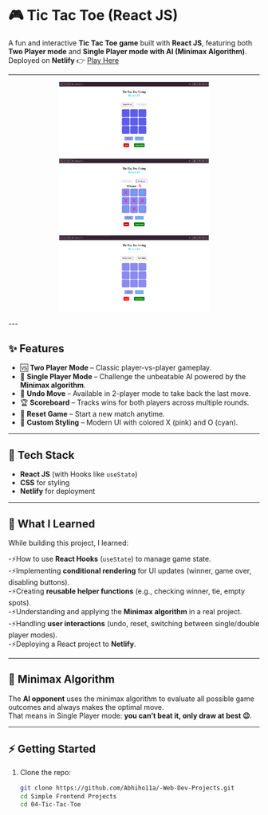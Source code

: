 # 🎮 Tic Tac Toe (React JS)

A fun and interactive **Tic Tac Toe game** built with **React JS**, featuring both **Two Player mode** and **Single Player mode with AI (Minimax Algorithm)**.  
Deployed on **Netlify** 👉 [Play Here](https://luxury-fudge-2d77c5.netlify.app/)

---
<p align="center">
<img src="./screenshot1.png" alt="Screenshot1" width="300"/>
<img src="./screenshot2.png" alt="Screenshot2" width="300"/>
<img src="./screenshot3.png" alt="Screenshot3" width="300"/>
</p>
---

## ✨ Features

- 🆚 **Two Player Mode** – Classic player-vs-player gameplay.
- 🤖 **Single Player Mode** – Challenge the unbeatable AI powered by the **Minimax algorithm**.
- 🔄 **Undo Move** – Available in 2-player mode to take back the last move.
- 🏆 **Scoreboard** – Tracks wins for both players across multiple rounds.
- 🔁 **Reset Game** – Start a new match anytime.
- 🎨 **Custom Styling** – Modern UI with colored X (pink) and O (cyan).

---

## 🚀 Tech Stack

- **React JS** (with Hooks like `useState`)
- **CSS** for styling
- **Netlify** for deployment

---

## 📖 What I Learned

While building this project, I learned:

-⚡How to use **React Hooks** (`useState`) to manage game state.</br>
-⚡Implementing **conditional rendering** for UI updates (winner, game over, disabling buttons).</br>
-⚡Creating **reusable helper functions** (e.g., checking winner, tie, empty spots).</br>
-⚡Understanding and applying the **Minimax algorithm** in a real project.</br>
-⚡Handling **user interactions** (undo, reset, switching between single/double player modes).</br>
-⚡Deploying a React project to **Netlify**.</br>

---

## 🧠 Minimax Algorithm

The **AI opponent** uses the minimax algorithm to evaluate all possible game outcomes and always makes the optimal move.  
That means in Single Player mode: **you can’t beat it, only draw at best 😉**.

---

## ⚡ Getting Started

1. Clone the repo:
   ```bash
   git clone https://github.com/Abhiho11a/-Web-Dev-Projects.git
   cd Simple Frontend Projects
   cd 04-Tic-Tac-Toe
